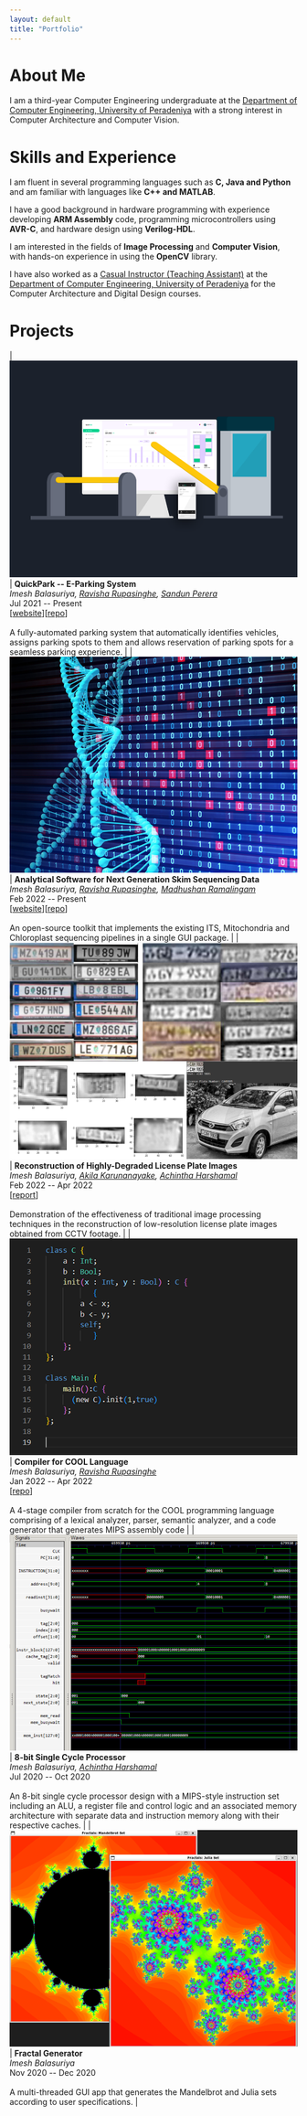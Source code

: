 ```yaml
---
layout: default
title: "Portfolio"
---
```



# About Me<a name="about"></a>

I am a third-year Computer Engineering undergraduate at the [Department of Computer Engineering, University of Peradeniya](http://www.ce.pdn.ac.lk) with a strong interest in Computer Architecture and Computer Vision.


# Skills and Experience<a name="skills"></a>

I am fluent in several programming languages such as **C, Java and Python** and am familiar with languages like **C++ and MATLAB**.

I have a good background in hardware programming with experience developing **ARM Assembly** code, programming microcontrollers using **AVR-C**, and hardware design using **Verilog-HDL**.

I am interested in the fields of **Image Processing** and **Computer Vision**, with hands-on experience in using the **OpenCV** library.

I have also worked as a [Casual Instructor (Teaching Assistant)](https://people.ce.pdn.ac.lk/students/e17/018) at the [Department of Computer Engineering, University of Peradeniya](http://www.ce.pdn.ac.lk) for the Computer Architecture and Digital Design courses.






# Projects<a name="projects"></a>

| ![QuickPark](assets/img/quickpark.png) | **QuickPark -- E-Parking System**<br>*Imesh Balasuriya, [Ravisha Rupasinghe](https://github.com/RavishaHR), [Sandun Perera](https://github.com/sanduu19)*<br>Jul 2021 -- Present<br>[[website](https://cepdnaclk.github.io/e17-3yp-E-Parking-System)][[repo](https://github.com/cepdnaclk/e17-3yp-E-Parking-System)]<br><br>A fully-automated parking system that automatically identifies vehicles, assigns parking spots to them and allows reservation of parking spots for a seamless parking experience. |
| ![Skim Sequencing](assets/img/skim.png) | **Analytical Software for Next Generation Skim Sequencing Data**<br>*Imesh Balasuriya, [Ravisha Rupasinghe](https://github.com/RavishaHR), [Madhushan Ramalingam](https://github.com/DrMadhushan)*<br>Feb 2022 -- Present<br>[[website](https://cepdnaclk.github.io/e17-co328-Skim-Sequencing-Analysis/)][[repo](https://github.com/cepdnaclk/e17-co328-Skim-Sequencing-Analysis)]<br><br>An open-source toolkit that implements the existing ITS, Mitochondria and Chloroplast sequencing pipelines in a single GUI package. |
| ![License Plate Analyzer](assets/img/license.png) | **Reconstruction of Highly-Degraded License Plate Images**<br>*Imesh Balasuriya, [Akila Karunanayake](https://github.com/Akilax0), [Achintha Harshamal](https://github.com/AchinthaHarshamal)*<br>Feb 2022 -- Apr 2022<br>[[report]()]<br><br>Demonstration of the effectiveness of traditional image processing techniques in the reconstruction of low-resolution license plate images obtained from CCTV footage. |
| ![COOL Compiler](assets/img/compiler.png) | **Compiler for COOL Language**<br>*Imesh Balasuriya, [Ravisha Rupasinghe](https://github.com/RavishaHR)*<br>Jan 2022 -- Apr 2022<br>[[repo](https://github.com/ImeshBalasuriya/CO521-COOL-Compiler)]<br><br>A 4-stage compiler from scratch for the COOL programming language comprising of a lexical analyzer, parser, semantic analyzer, and a code generator that generates MIPS assembly code |
| ![8-bit Single-Cycle Processor](assets/img/processor.png) | **8-bit Single Cycle Processor**<br>*Imesh Balasuriya, [Achintha Harshamal](https://github.com/AchinthaHarshamal)*<br>Jul 2020 -- Oct 2020<br><br>An 8-bit single cycle processor design with a MIPS-style instruction set including an ALU, a register file and control logic and an associated memory architecture with separate data and instruction memory along with their respective caches. |
| ![Fractal Generator](assets/img/fractal.png) | **Fractal Generator**<br>*Imesh Balasuriya*<br>Nov 2020 -- Dec 2020<br><br>A multi-threaded GUI app that generates the Mandelbrot and Julia sets according to user specifications. |